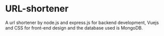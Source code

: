 # URL-shortener
A url shortener by node.js and express.js for backend development, Vuejs and CSS for front-end design and the database used is MongoDB.
